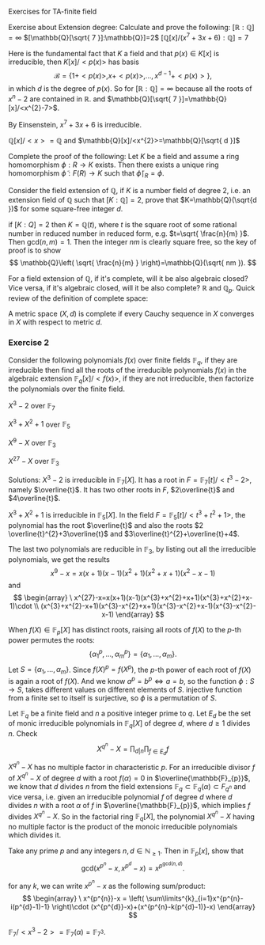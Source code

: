 Exercises for TA-finite field

Exercise about Extension degree:
Calculate and prove the following:
$[\mathbb{R}:\mathbb{Q}]=\infty$
$[\mathbb{Q}[\sqrt{ 7 }]:\mathbb{Q}]=2$
$[\mathbb{Q}[x]/(x^{7}+3x+6):\mathbb{Q}]=7$

Here is the fundamental fact that $K$ a field and that $p(x)\in K[x]$ is irreducible, then $K[x]/<p(x)>$ has basis $$
\mathcal{B}=\{1+<p(x)>,x+<p(x)>,\dots,x^{d-1}+<p(x)>\},
$$
in which $d$ is the degree of $p(x)$.
So for $[\mathbb{R}:\mathbb{Q}]=\infty$ because all the roots of $x^{n}-2$ are contained in $\mathbb{R}$.
and $\mathbb{Q}[\sqrt{ 7 }]=\mathbb{Q}[x]/<x^{2}-7>$. 

By Einsenstein, $x^{7}+3x+6$ is irreducible.

$\mathbb{Q}[x]/<x>=\mathbb{Q}$ and $\mathbb{Q}[x]/<x^{2}>=\mathbb{Q}[\sqrt{ d }]$



Complete the proof of the following:
Let $K$ be a field and assume a ring homomorphism $\phi: R \to K$ exists. Then there exists a unique ring homomorphism $\tilde{\phi}:F(R)\to K$ such that $\tilde{\phi}\mid_{R}=\phi$.


Consider the field extension of $\mathbb{Q}$, if $K$ is a number field of degree 2, i.e. an extension field of $\mathbb{Q}$ such that $[K:\mathbb{Q}]=2$, prove that $K=\mathbb{Q}(\sqrt{d })$ for some square-free integer $d$. 

if $[K:Q]=2$ then $K=\mathbb{Q}(t)$, where $t$ is the square root of some rational number in reduced number in reduced form, e.g. $t=\sqrt{ \frac{n}{m} }$. Then $\text{gcd}(n,m)=1.$ Then the integer $nm$ is clearly square free, so the key of proof is to show $$
\mathbb{Q}\left( \sqrt{ \frac{n}{m} } \right)=\mathbb{Q}(\sqrt{ nm }).
$$

For a field extension of $\mathbb{Q}$, if it's complete, will it  be also algebraic closed? Vice versa, if it's algebraic closed, will it be also complete?
$\mathbb{R}$ and $\mathbb{Q}_{p}$.
Quick review of the definition of complete space:

A metric space $(X, d)$ is complete if every Cauchy sequence in $X$ converges in $X$ with respect to  metric $d$.







### Exercise 2

Consider the following polynomials $f(x)$ over finite fields $\mathbb{F}_{q}$, if they are irreducible then find all the roots of the irreducible polynomials $f(x)$ in the algebraic extension $\mathbb{F}_{q}[x]/<f(x)>$, if they are not irreducible, then factorize the polynomials over the finite field.

$X^{3}-2$ over $\mathbb{F}_{7}$

$X^{3}+X^{2}+1$ over $\mathbb{F}_{5}$

$X^{9}-X$ over $\mathbb{F}_{3}$

$X^{27}-X$ over $\mathbb{F}_{3}$



Solutions: 
$X^{3}-2$ is irreducible in $\mathbb{F}_{7}[X]$. It has a root in $F=\mathbb{F}_{7}[t]/<t^{3}-2>$, namely $\overline{t}$. It has two other roots in $F,$ $2\overline{t}$ and $4\overline{t}$. 

$X^{3}+X^{2}+1$ is irreducible in $\mathbb{F}_{5}[X]$. In the field $F=\mathbb{F}_{5}[t]/<t^{3}+t^{2}+1>$, the polynomial has the root $\overline{t}$ and also the roots $2 \overline{t}^{2}+3\overline{t}$ and $3\overline{t}^{2}+\overline{t}+4$.

The last two polynomials are reducible in $\mathbb{F}_{3}$, by listing out all the irreducible polynomials, we get the results $$
x^{9}-x=x(x+1)(x-1)(x^{2}+1)(x^{2}+x+1)(x^{2}-x-1)
$$
and $$
\begin{array}
\ x^{27}-x=x(x+1)(x-1)(x^{3}+x^{2}+x+1)(x^{3}+x^{2}+x-1)\cdot \\ (x^{3}+x^{2}-x+1)(x^{3}-x^{2}+x+1)(x^{3}-x^{2}+x-1)(x^{3}-x^{2}-x-1)
\end{array}
$$





When $f(X)\in \mathbb{F}_{p}[X]$ has distinct roots, raising all roots of $f(X)$ to the $p$-th power permutes the roots:$$
\{\alpha_{1}^{p},\dots,\alpha^{p}_{m}\}=\{\alpha_{1},\dots,\alpha_{m}\}.
$$
Let $S=\{\alpha_{1},\dots,\alpha_{m}\}$. Since $f(X)^{p}=f(X^{p})$, the $p$-th power of each root of $f(X)$ is again a root of $f(X)$.
And we know $a^{p}=b^{p} \iff a=b$, so the function $\phi:S \to S$, takes different values on different elements of $S$. injective function from a finite set to itself is surjective, so $\phi$ is a permutation of $S$.


Let $\mathbb{F}_{q}$ be a finite field and $n$ a positive integer prime to $q$. Let $E_{d}$ be the set of monic irreducible polynomials in $\mathbb{F}_{q}[X]$ of degree $d$, where $d\geq 1$ divides $n$. Check $$
X^{q^{n}}-X = \prod_{d | n} \prod_{f\in E_{d}}f
$$
$X^{q^{n}}-X$ has no multiple factor in characteristic $p$. For an irreducible divisor $f$  of $X^{q^{n}}-X$ of degree $d$ with a root $f(\alpha)=0$ in $\overline{\mathbb{F}_{p}}$,  we know that $d$ divides $n$ from the field extensions $\mathbb{F}_{q} \subset \mathbb{F}_{q}(\alpha) \subset F_{q^{n}}$ and vice versa, i.e. given an irreducible polynomial $f$ of degree $d$ where $d$ divides $n$ with a root $\alpha$ of $f$ in $\overline{\mathbb{F}_{p}}$, which implies $f$ divides $X^{q^{n}}-X$. So in the factorial ring $\mathbb{F}_{q}[X]$, the polynomial $X^{q^{n}}-X$ having no multiple factor is the product of the monoic irreducible polynomials which divides it.





Take any prime $p$ and any integers $n,d \in \mathbb{N}_{\geq 1}$. Then in $\mathbb{F}_{p}[x]$, show that $$
\text{gcd}(x^{p^{n}}-x,x^{p^{d}}-x)=x^{p^{\text{gcd}(n,d)}}.
$$

for any $k$, we can write $x^{p^{n}}-x$ as the following sum/product:
$$
\begin{array}
\ x^{p^{n}}-x = \left( \sum\limits^{k}_{i=1}x^{p^{n}-i(p^{d}-1)-1} \right)\cdot (x^{p^{d}}-x)+(x^{p^{n}-k(p^{d}-1)}-x)
\end{array}
$$


$\mathbb{F}_{7}/<x^{3}-2>=\mathbb{F}_{7}(\alpha)=\mathbb{F}_{7^{3}}$.